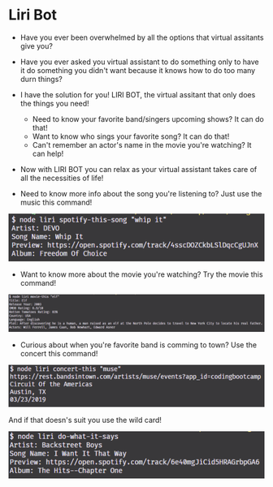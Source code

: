 # **Liri Bot**

- Have you ever been overwhelmed by all the options that virtual assitants give you?

- Have you ever asked you virtual assistant to do something only to have it do something you didn't want because it knows how to do too many durn things?

- I have the solution for you! LIRI BOT, the virtual assitant that only does the things you need!

  - Need to know your favorite band/singers upcoming shows? It can do that!
  - Want to know who sings your favorite song? It can do that!
  - Can't remember an actor's name in the movie you're watching? It can help!

- Now with LIRI BOT you can relax as your virtual assistant takes care of all the necessities of life!

- Need to know more info about the song you're listening to? Just use the music this command!

![Spotify this song](./images/spotifythissong.PNG)

- Want to know more about the movie you're watching? Try the movie this command!

![movie this](./images/moviethis.PNG)

- Curious about when you're favorite band is comming to town? Use the concert this command!

![concert this](./images/concertthis.PNG)

And if that doesn's suit you use the wild card!

![do what it says](./images/dowhatitsays.PNG)
